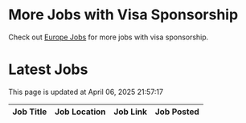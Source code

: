 # More Jobs with Visa Sponsorship

Check out [Europe Jobs](https://github.com/sureshparimi/europejobs#latest-jobs) for more jobs with visa sponsorship.

# Latest Jobs

This page is updated at April 06, 2025 21:57:17

| Job Title | Job Location | Job Link | Job Posted |
| --- | --- | --- | --- |
